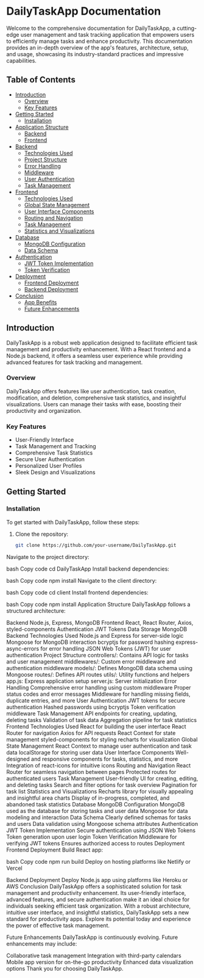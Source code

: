 # DailyTaskApp Documentation

Welcome to the comprehensive documentation for DailyTaskApp, a cutting-edge user management and task tracking application that empowers users to efficiently manage tasks and enhance productivity. This documentation provides an in-depth overview of the app's features, architecture, setup, and usage, showcasing its industry-standard practices and impressive capabilities.

## Table of Contents
- [Introduction](#introduction)
  - [Overview](#overview)
  - [Key Features](#key-features)
- [Getting Started](#getting-started)
  - [Installation](#installation)
- [Application Structure](#application-structure)
  - [Backend](#backend)
  - [Frontend](#frontend)
- [Backend](#backend)
  - [Technologies Used](#technologies-used)
  - [Project Structure](#project-structure)
  - [Error Handling](#error-handling)
  - [Middleware](#middleware)
  - [User Authentication](#user-authentication)
  - [Task Management](#task-management)
- [Frontend](#frontend)
  - [Technologies Used](#technologies-used)
  - [Global State Management](#global-state-management)
  - [User Interface Components](#user-interface-components)
  - [Routing and Navigation](#routing-and-navigation)
  - [Task Management](#task-management)
  - [Statistics and Visualizations](#statistics-and-visualizations)
- [Database](#database)
  - [MongoDB Configuration](#mongodb-configuration)
  - [Data Schema](#data-schema)
- [Authentication](#authentication)
  - [JWT Token Implementation](#jwt-token-implementation)
  - [Token Verification](#token-verification)
- [Deployment](#deployment)
  - [Frontend Deployment](#frontend-deployment)
  - [Backend Deployment](#backend-deployment)
- [Conclusion](#conclusion)
  - [App Benefits](#app-benefits)
  - [Future Enhancements](#future-enhancements)

## Introduction

DailyTaskApp is a robust web application designed to facilitate efficient task management and productivity enhancement. With a React frontend and a Node.js backend, it offers a seamless user experience while providing advanced features for task tracking and management.

### Overview

DailyTaskApp offers features like user authentication, task creation, modification, and deletion, comprehensive task statistics, and insightful visualizations. Users can manage their tasks with ease, boosting their productivity and organization.

### Key Features

- User-Friendly Interface
- Task Management and Tracking
- Comprehensive Task Statistics
- Secure User Authentication
- Personalized User Profiles
- Sleek Design and Visualizations

## Getting Started

### Installation

To get started with DailyTaskApp, follow these steps:

1. Clone the repository:

   ```bash
   git clone https://github.com/your-username/DailyTaskApp.git
Navigate to the project directory:

bash
Copy code
cd DailyTaskApp
Install backend dependencies:

bash
Copy code
npm install
Navigate to the client directory:

bash
Copy code
cd client
Install frontend dependencies:

bash
Copy code
npm install
Application Structure
DailyTaskApp follows a structured architecture:

Backend
Node.js, Express, MongoDB
Frontend
React, React Router, Axios, styled-components
Authentication
JWT Tokens
Data Storage
MongoDB
Backend
Technologies Used
Node.js and Express for server-side logic
Mongoose for MongoDB interaction
bcryptjs for password hashing
express-async-errors for error handling
JSON Web Tokens (JWT) for user authentication
Project Structure
controllers/: Contains API logic for tasks and user management
middlewares/: Custom error middleware and authentication middleware
models/: Defines MongoDB data schema using Mongoose
routes/: Defines API routes
utils/: Utility functions and helpers
app.js: Express application setup
server.js: Server initialization
Error Handling
Comprehensive error handling using custom middleware
Proper status codes and error messages
Middleware for handling missing fields, duplicate entries, and more
User Authentication
JWT tokens for secure authentication
Hashed passwords using bcryptjs
Token verification middleware
Task Management
API endpoints for creating, updating, deleting tasks
Validation of task data
Aggregation pipeline for task statistics
Frontend
Technologies Used
React for building the user interface
React Router for navigation
Axios for API requests
React Context for state management
styled-components for styling
recharts for visualization
Global State Management
React Context to manage user authentication and task data
localStorage for storing user data
User Interface Components
Well-designed and responsive components for tasks, statistics, and more
Integration of react-icons for intuitive icons
Routing and Navigation
React Router for seamless navigation between pages
Protected routes for authenticated users
Task Management
User-friendly UI for creating, editing, and deleting tasks
Search and filter options for task overview
Pagination for task list
Statistics and Visualizations
Recharts library for visually appealing and insightful area charts
Display of in-progress, completed, and abandoned task statistics
Database
MongoDB Configuration
MongoDB used as the database for storing tasks and user data
Mongoose for data modeling and interaction
Data Schema
Clearly defined schemas for tasks and users
Data validation using Mongoose schema attributes
Authentication
JWT Token Implementation
Secure authentication using JSON Web Tokens
Token generation upon user login
Token Verification
Middleware for verifying JWT tokens
Ensures authorized access to routes
Deployment
Frontend Deployment
Build React app:

bash
Copy code
npm run build
Deploy on hosting platforms like Netlify or Vercel

Backend Deployment
Deploy Node.js app using platforms like Heroku or AWS
Conclusion
DailyTaskApp offers a sophisticated solution for task management and productivity enhancement. Its user-friendly interface, advanced features, and secure authentication make it an ideal choice for individuals seeking efficient task organization. With a robust architecture, intuitive user interface, and insightful statistics, DailyTaskApp sets a new standard for productivity apps. Explore its potential today and experience the power of effective task management.

Future Enhancements
DailyTaskApp is continuously evolving. Future enhancements may include:

Collaborative task management
Integration with third-party calendars
Mobile app version for on-the-go productivity
Enhanced data visualization options
Thank you for choosing DailyTaskApp.
